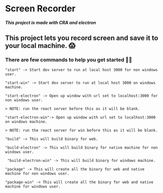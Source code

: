 # Screen Recorder

#### _This project is made with CRA and electron_

## This project lets you record screen and save it to your local machine. 😱

 
 ### There are few commands to help you get started 👨‍💻

 ```
"start" -> Start dev server to run at local host 3000 for non windows user.
```

```
"start-win" -> Start dev server to run at local host 3000 on windows machine.
```

```
"start-electron" -> Open up window with url set to localhost:3000 for non windows user.

> NOTE: run the react server before this as it will be blank.
```

```
"start-electron-win"-> Open up window with url set to localhost:3000 on windows machine.

> NOTE: run the react server for win before this as it will be blank.
```

```
"build" -> This will build binary for web.
```

```
"build-electron" -> This will build binary for native machine for non windows user.
```

```
 "build-electron-win" -> This will build binary for windows machine.
```

```
"package" -> This will create all the binary for web and native machine for non windows user.
```

```
"package-win" -> This will create all the binary for web and native machine for windows user.
 ```